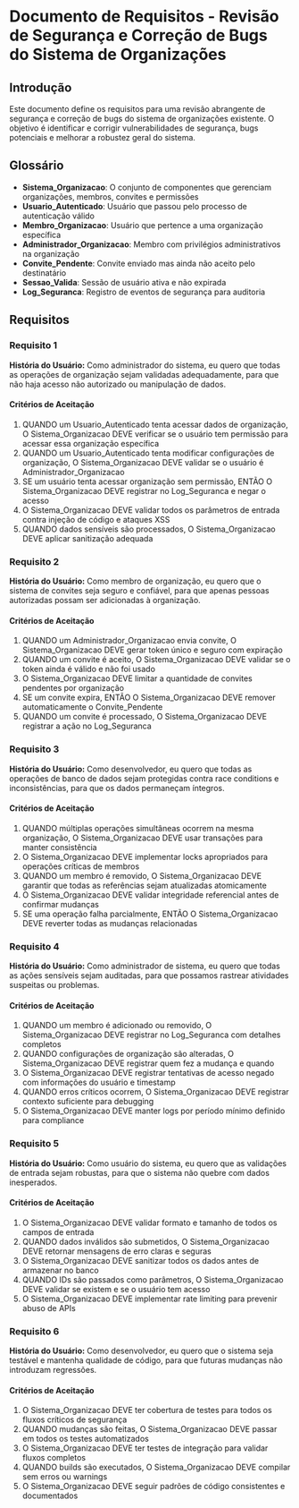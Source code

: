 # Documento de Requisitos - Revisão de Segurança e Correção de Bugs do Sistema de Organizações

## Introdução

Este documento define os requisitos para uma revisão abrangente de segurança e correção de bugs do sistema de organizações existente. O objetivo é identificar e corrigir vulnerabilidades de segurança, bugs potenciais e melhorar a robustez geral do sistema.

## Glossário

- **Sistema_Organizacao**: O conjunto de componentes que gerenciam organizações, membros, convites e permissões
- **Usuario_Autenticado**: Usuário que passou pelo processo de autenticação válido
- **Membro_Organizacao**: Usuário que pertence a uma organização específica
- **Administrador_Organizacao**: Membro com privilégios administrativos na organização
- **Convite_Pendente**: Convite enviado mas ainda não aceito pelo destinatário
- **Sessao_Valida**: Sessão de usuário ativa e não expirada
- **Log_Seguranca**: Registro de eventos de segurança para auditoria

## Requisitos

### Requisito 1

**História do Usuário:** Como administrador do sistema, eu quero que todas as operações de organização sejam validadas adequadamente, para que não haja acesso não autorizado ou manipulação de dados.

#### Critérios de Aceitação

1. QUANDO um Usuario_Autenticado tenta acessar dados de organização, O Sistema_Organizacao DEVE verificar se o usuário tem permissão para acessar essa organização específica
2. QUANDO um Usuario_Autenticado tenta modificar configurações de organização, O Sistema_Organizacao DEVE validar se o usuário é Administrador_Organizacao
3. SE um usuário tenta acessar organização sem permissão, ENTÃO O Sistema_Organizacao DEVE registrar no Log_Seguranca e negar o acesso
4. O Sistema_Organizacao DEVE validar todos os parâmetros de entrada contra injeção de código e ataques XSS
5. QUANDO dados sensíveis são processados, O Sistema_Organizacao DEVE aplicar sanitização adequada

### Requisito 2

**História do Usuário:** Como membro de organização, eu quero que o sistema de convites seja seguro e confiável, para que apenas pessoas autorizadas possam ser adicionadas à organização.

#### Critérios de Aceitação

1. QUANDO um Administrador_Organizacao envia convite, O Sistema_Organizacao DEVE gerar token único e seguro com expiração
2. QUANDO um convite é aceito, O Sistema_Organizacao DEVE validar se o token ainda é válido e não foi usado
3. O Sistema_Organizacao DEVE limitar a quantidade de convites pendentes por organização
4. SE um convite expira, ENTÃO O Sistema_Organizacao DEVE remover automaticamente o Convite_Pendente
5. QUANDO um convite é processado, O Sistema_Organizacao DEVE registrar a ação no Log_Seguranca

### Requisito 3

**História do Usuário:** Como desenvolvedor, eu quero que todas as operações de banco de dados sejam protegidas contra race conditions e inconsistências, para que os dados permaneçam íntegros.

#### Critérios de Aceitação

1. QUANDO múltiplas operações simultâneas ocorrem na mesma organização, O Sistema_Organizacao DEVE usar transações para manter consistência
2. O Sistema_Organizacao DEVE implementar locks apropriados para operações críticas de membros
3. QUANDO um membro é removido, O Sistema_Organizacao DEVE garantir que todas as referências sejam atualizadas atomicamente
4. O Sistema_Organizacao DEVE validar integridade referencial antes de confirmar mudanças
5. SE uma operação falha parcialmente, ENTÃO O Sistema_Organizacao DEVE reverter todas as mudanças relacionadas

### Requisito 4

**História do Usuário:** Como administrador de sistema, eu quero que todas as ações sensíveis sejam auditadas, para que possamos rastrear atividades suspeitas ou problemas.

#### Critérios de Aceitação

1. QUANDO um membro é adicionado ou removido, O Sistema_Organizacao DEVE registrar no Log_Seguranca com detalhes completos
2. QUANDO configurações de organização são alteradas, O Sistema_Organizacao DEVE registrar quem fez a mudança e quando
3. O Sistema_Organizacao DEVE registrar tentativas de acesso negado com informações do usuário e timestamp
4. QUANDO erros críticos ocorrem, O Sistema_Organizacao DEVE registrar contexto suficiente para debugging
5. O Sistema_Organizacao DEVE manter logs por período mínimo definido para compliance

### Requisito 5

**História do Usuário:** Como usuário do sistema, eu quero que as validações de entrada sejam robustas, para que o sistema não quebre com dados inesperados.

#### Critérios de Aceitação

1. O Sistema_Organizacao DEVE validar formato e tamanho de todos os campos de entrada
2. QUANDO dados inválidos são submetidos, O Sistema_Organizacao DEVE retornar mensagens de erro claras e seguras
3. O Sistema_Organizacao DEVE sanitizar todos os dados antes de armazenar no banco
4. QUANDO IDs são passados como parâmetros, O Sistema_Organizacao DEVE validar se existem e se o usuário tem acesso
5. O Sistema_Organizacao DEVE implementar rate limiting para prevenir abuso de APIs

### Requisito 6

**História do Usuário:** Como desenvolvedor, eu quero que o sistema seja testável e mantenha qualidade de código, para que futuras mudanças não introduzam regressões.

#### Critérios de Aceitação

1. O Sistema_Organizacao DEVE ter cobertura de testes para todos os fluxos críticos de segurança
2. QUANDO mudanças são feitas, O Sistema_Organizacao DEVE passar em todos os testes automatizados
3. O Sistema_Organizacao DEVE ter testes de integração para validar fluxos completos
4. QUANDO builds são executados, O Sistema_Organizacao DEVE compilar sem erros ou warnings
5. O Sistema_Organizacao DEVE seguir padrões de código consistentes e documentados